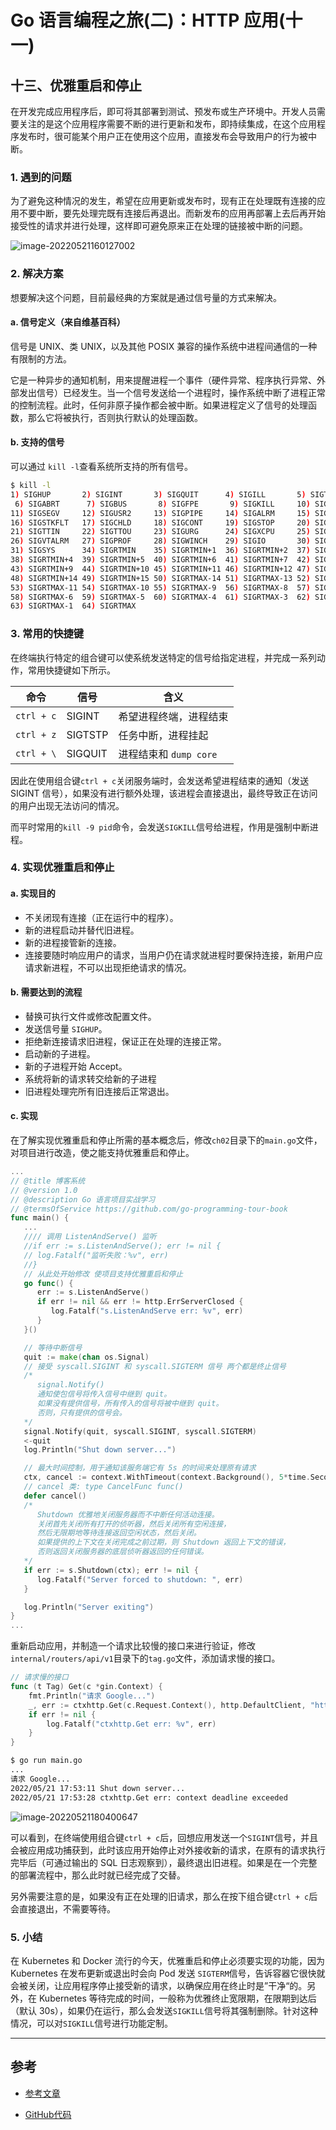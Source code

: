 # Go 语言编程之旅(二)：HTTP 应用(十一) 

## 十三、优雅重启和停止

在开发完成应用程序后，即可将其部署到测试、预发布或生产环境中。开发人员需要关注的是这个应用程序需要不断的进行更新和发布，即持续集成，在这个应用程序发布时，很可能某个用户正在使用这个应用，直接发布会导致用户的行为被中断。

### 1. 遇到的问题

为了避免这种情况的发生，希望在应用更新或发布时，现有正在处理既有连接的应用不要中断，要先处理完既有连接后再退出。而新发布的应用再部署上去后再开始接受性的请求并进行处理，这样即可避免原来正在处理的链接被中断的问题。

![image-20220521160127002](https://raw.githubusercontent.com/tonshz/test/master/img/202205211601072.png)

### 2. 解决方案

想要解决这个问题，目前最经典的方案就是通过信号量的方式来解决。

#### a. 信号定义（来自维基百科）

信号是 UNIX、类 UNIX，以及其他 POSIX 兼容的操作系统中进程间通信的一种有限制的方法。

它是一种异步的通知机制，用来提醒进程一个事件（硬件异常、程序执行异常、外部发出信号）已经发生。当一个信号发送给一个进程时，操作系统中断了进程正常的控制流程。此时，任何非原子操作都会被中断。如果进程定义了信号的处理函数，那么它将被执行，否则执行默认的处理函数。

#### b. 支持的信号

可以通过 `kill -l`查看系统所支持的所有信号。

```bash
$ kill -l
1) SIGHUP       2) SIGINT       3) SIGQUIT      4) SIGILL       5) SIGTRAP
 6) SIGABRT      7) SIGBUS       8) SIGFPE       9) SIGKILL     10) SIGUSR1
11) SIGSEGV     12) SIGUSR2     13) SIGPIPE     14) SIGALRM     15) SIGTERM
16) SIGSTKFLT   17) SIGCHLD     18) SIGCONT     19) SIGSTOP     20) SIGTSTP
21) SIGTTIN     22) SIGTTOU     23) SIGURG      24) SIGXCPU     25) SIGXFSZ
26) SIGVTALRM   27) SIGPROF     28) SIGWINCH    29) SIGIO       30) SIGPWR
31) SIGSYS      34) SIGRTMIN    35) SIGRTMIN+1  36) SIGRTMIN+2  37) SIGRTMIN+3
38) SIGRTMIN+4  39) SIGRTMIN+5  40) SIGRTMIN+6  41) SIGRTMIN+7  42) SIGRTMIN+8
43) SIGRTMIN+9  44) SIGRTMIN+10 45) SIGRTMIN+11 46) SIGRTMIN+12 47) SIGRTMIN+13
48) SIGRTMIN+14 49) SIGRTMIN+15 50) SIGRTMAX-14 51) SIGRTMAX-13 52) SIGRTMAX-12
53) SIGRTMAX-11 54) SIGRTMAX-10 55) SIGRTMAX-9  56) SIGRTMAX-8  57) SIGRTMAX-7
58) SIGRTMAX-6  59) SIGRTMAX-5  60) SIGRTMAX-4  61) SIGRTMAX-3  62) SIGRTMAX-2
63) SIGRTMAX-1  64) SIGRTMAX
```

### 3. 常用的快捷键

在终端执行特定的组合键可以使系统发送特定的信号给指定进程，并完成一系列动作，常用快捷键如下所示。

| 命令       | 信号    | 含义                   |
| ---------- | ------- | ---------------------- |
| `ctrl + c` | SIGINT  | 希望进程终端，进程结束 |
| `ctrl + z` | SIGTSTP | 任务中断，进程挂起     |
| `ctrl + \` | SIGQUIT | 进程结束和 `dump core` |

因此在使用组合键`ctrl + c`关闭服务端时，会发送希望进程结束的通知（发送 SIGINT 信号），如果没有进行额外处理，该进程会直接退出，最终导致正在访问的用户出现无法访问的情况。

而平时常用的`kill -9 pid`命令，会发送`SIGKILL`信号给进程，作用是强制中断进程。

### 4. 实现优雅重启和停止

#### a. 实现目的

+ 不关闭现有连接（正在运行中的程序）。
+ 新的进程启动并替代旧进程。
+ 新的进程接管新的连接。
+ 连接要随时响应用户的请求，当用户仍在请求就进程时要保持连接，新用户应请求新进程，不可以出现拒绝请求的情况。

#### b. 需要达到的流程

+ 替换可执行文件或修改配置文件。
+ 发送信号量 `SIGHUP`。
+ 拒绝新连接请求旧进程，保证正在处理的连接正常。
+ 启动新的子进程。
+ 新的子进程开始 Accept。
+ 系统将新的请求转交给新的子进程
+ 旧进程处理完所有旧连接后正常退出。

#### c. 实现

在了解实现优雅重启和停止所需的基本概念后，修改`ch02`目录下的`main.go`文件，对项目进行改造，使之能支持优雅重启和停止。

```go
...
// @title 博客系统
// @version 1.0
// @description Go 语言项目实战学习
// @termsOfService https://github.com/go-programming-tour-book
func main() {
   ...
   //// 调用 ListenAndServe() 监听
   //if err := s.ListenAndServe(); err != nil {
   // log.Fatalf("监听失败：%v", err)
   //}
   // 从此处开始修改 使项目支持优雅重启和停止
   go func() {
      err := s.ListenAndServe()
      if err != nil && err != http.ErrServerClosed {
         log.Fatalf("s.ListenAndServe err: %v", err)
      }
   }()

   // 等待中断信号
   quit := make(chan os.Signal)
   // 接受 syscall.SIGINT 和 syscall.SIGTERM 信号 两个都是终止信号
   /*
      signal.Notify()
      通知使包信号将传入信号中继到 quit。
      如果没有提供信号，所有传入的信号将被中继到 quit。
      否则，只有提供的信号会。
   */
   signal.Notify(quit, syscall.SIGINT, syscall.SIGTERM)
   <-quit
   log.Println("Shut down server...")

   // 最大时间控制，用于通知该服务端它有 5s 的时间来处理原有请求
   ctx, cancel := context.WithTimeout(context.Background(), 5*time.Second)
   // cancel 类: type CancelFunc func()
   defer cancel()
   /*
      Shutdown 优雅地关闭服务器而不中断任何活动连接。
      关闭首先关闭所有打开的侦听器，然后关闭所有空闲连接，
      然后无限期地等待连接返回空闲状态，然后关闭。
      如果提供的上下文在关闭完成之前过期，则 Shutdown 返回上下文的错误，
      否则返回关闭服务器的底层侦听器返回的任何错误。
   */
   if err := s.Shutdown(ctx); err != nil {
      log.Fatalf("Server forced to shutdown: ", err)
   }

   log.Println("Server exiting")
}
...
```

重新启动应用，并制造一个请求比较慢的接口来进行验证，修改`internal/routers/api/v1`目录下的`tag.go`文件，添加请求慢的接口。

```go
// 请求慢的接口
func (t Tag) Get(c *gin.Context) {
	fmt.Println("请求 Google...")
	_, err := ctxhttp.Get(c.Request.Context(), http.DefaultClient, "https://www.google.com/")
	if err != nil {
		log.Fatalf("ctxhttp.Get err: %v", err)
	}
}
```

```bash
$ go run main.go
...
请求 Google...
2022/05/21 17:53:11 Shut down server...
2022/05/21 17:53:28 ctxhttp.Get err: context deadline exceeded
```

![image-20220521180400647](https://raw.githubusercontent.com/tonshz/test/master/img/202205211804813.png)

可以看到，在终端使用组合键`ctrl + c`后，回想应用发送一个`SIGINT`信号，并且会被应用成功捕获到，此时该应用开始停止对外接收新的请求，在原有的请求执行完毕后（可通过输出的 SQL 日志观察到），最终退出旧进程。如果是在一个完整的部署流程中，那么此时就已经完成了交替。

另外需要注意的是，如果没有正在处理的旧请求，那么在按下组合键`ctrl + c`后会直接退出，不需要等待。

### 5. 小结

在 Kubernetes 和 Docker 流行的今天，优雅重启和停止必须要实现的功能，因为 Kubernetes 在发布更新或退出时会向 Pod 发送 `SIGTERM`信号，告诉容器它很快就会被关闭，让应用程序停止接受新的请求，以确保应用在终止时是”干净“的。另外，在 Kubernetes 等待完成的时间，一般称为优雅终止宽限期，在限期到达后（默认 30s），如果仍在运行，那么会发送`SIGKILL`信号将其强制删除。针对这种情况，可以对`SIGKILL`信号进行功能定制。

---------------

## 参考

+ [参考文章](https://golang2.eddycjy.com/)

+ [GitHub代码](https://github.com/go-programming-tour-book)

